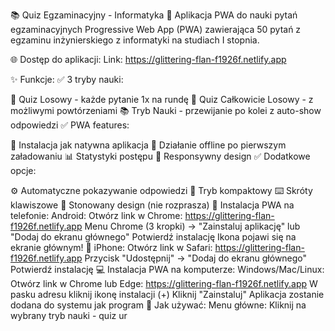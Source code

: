 📚 Quiz Egzaminacyjny - Informatyka
🚀 Aplikacja PWA do nauki pytań egzaminacyjnych
Progressive Web App (PWA) zawierająca 50 pytań z egzaminu inżynierskiego z informatyki na studiach I stopnia.

🌐 Dostęp do aplikacji:
Link: https://glittering-flan-f1926f.netlify.app

✨ Funkcje:
✅ 3 tryby nauki:

🎲 Quiz Losowy - każde pytanie 1x na rundę
🔄 Quiz Całkowicie Losowy - z możliwymi powtórzeniami
📚 Tryb Nauki - przewijanie po kolei z auto-show odpowiedzi
✅ PWA features:

📱 Instalacja jak natywna aplikacja
🔄 Działanie offline po pierwszym załadowaniu
📊 Statystyki postępu
🎯 Responsywny design
✅ Dodatkowe opcje:

⚙️ Automatyczne pokazywanie odpowiedzi
📝 Tryb kompaktowy
⌨️ Skróty klawiszowe
📱 Stonowany design (nie rozprasza)
📱 Instalacja PWA na telefonie:
Android:
Otwórz link w Chrome: https://glittering-flan-f1926f.netlify.app
Menu Chrome (3 kropki) → "Zainstaluj aplikację" lub "Dodaj do ekranu głównego"
Potwierdź instalację
Ikona pojawi się na ekranie głównym! 🎯
iPhone:
Otwórz link w Safari: https://glittering-flan-f1926f.netlify.app
Przycisk "Udostępnij" → "Dodaj do ekranu głównego"
Potwierdź instalację
💻 Instalacja PWA na komputerze:
Windows/Mac/Linux:
Otwórz link w Chrome lub Edge: https://glittering-flan-f1926f.netlify.app
W pasku adresu kliknij ikonę instalacji (+)
Kliknij "Zainstaluj"
Aplikacja zostanie dodana do systemu jak program
🎯 Jak używać:
Menu główne:
Kliknij na wybrany tryb nauki - quiz ur
